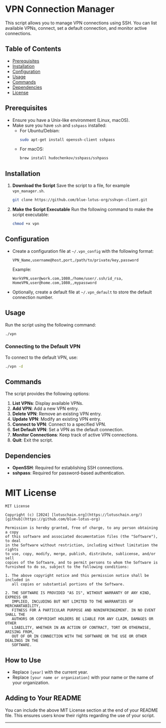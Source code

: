 # VPN Connection Manager

This script allows you to manage VPN connections using SSH. You can list available VPNs, connect, set a default connection, and monitor active connections.

## Table of Contents

- [Prerequisites](#prerequisites)
- [Installation](#installation)
- [Configuration](#configuration)
- [Usage](#usage)
- [Commands](#commands)
- [Dependencies](#dependencies)
- [License](#license)

## Prerequisites

- Ensure you have a Unix-like environment (Linux, macOS).
- Make sure you have `ssh` and `sshpass` installed:
  - For Ubuntu/Debian: 
    ```bash
    sudo apt-get install openssh-client sshpass
    ```
  - For macOS:
    ```bash
    brew install hudochenkov/sshpass/sshpass
    ```

## Installation

1. **Download the Script**
   Save the script to a file, for example `vpn_manager.sh`.

   ```bash
   git clone https://github.com/blue-lotus-org/sshvpn-client.git
   ```

2. **Make the Script Executable**
   Run the following command to make the script executable:

   ```bash
   chmod +x vpn
   ```

## Configuration

- Create a configuration file at `~/.vpn_config` with the following format:

  ```
  VPN_Name,username@host,port,/path/to/private/key,password
  ```

  Example:
  ```
  WorkVPN,user@work.com,1080,/home/user/.ssh/id_rsa,
  HomeVPN,user@home.com,1080,,mypassword
  ```

- Optionally, create a default file at `~/.vpn_default` to store the default connection number.

## Usage

Run the script using the following command:

```bash
./vpn
```

### Connecting to the Default VPN

To connect to the default VPN, use:

```bash
./vpn -d
```

## Commands

The script provides the following options:

1. **List VPNs**: Display available VPNs.
2. **Add VPN**: Add a new VPN entry.
3. **Delete VPN**: Remove an existing VPN entry.
4. **Update VPN**: Modify an existing VPN entry.
5. **Connect to VPN**: Connect to a specified VPN.
6. **Set Default VPN**: Set a VPN as the default connection.
7. **Monitor Connections**: Keep track of active VPN connections.
8. **Quit**: Exit the script.

## Dependencies

- **OpenSSH**: Required for establishing SSH connections.
- **sshpass**: Required for password-based authentication.


# MIT License

```
MIT License

Copyright (c) [2024] [lotuschain.org](https://lotuschain.org/) [github](https://github.com/blue-lotus-org)

Permission is hereby granted, free of charge, to any person obtaining a copy
of this software and associated documentation files (the "Software"), to deal
in the Software without restriction, including without limitation the rights
to use, copy, modify, merge, publish, distribute, sublicense, and/or sell
copies of the Software, and to permit persons to whom the Software is
furnished to do so, subject to the following conditions:

1. The above copyright notice and this permission notice shall be included in
   all copies or substantial portions of the Software.

2. THE SOFTWARE IS PROVIDED "AS IS", WITHOUT WARRANTY OF ANY KIND, EXPRESS OR
   IMPLIED, INCLUDING BUT NOT LIMITED TO THE WARRANTIES OF MERCHANTABILITY,
   FITNESS FOR A PARTICULAR PURPOSE AND NONINFRINGEMENT. IN NO EVENT SHALL THE
   AUTHORS OR COPYRIGHT HOLDERS BE LIABLE FOR ANY CLAIM, DAMAGES OR OTHER
   LIABILITY, WHETHER IN AN ACTION OF CONTRACT, TORT OR OTHERWISE, ARISING FROM,
   OUT OF OR IN CONNECTION WITH THE SOFTWARE OR THE USE OR OTHER DEALINGS IN THE
   SOFTWARE.
```

## How to Use

- Replace `[year]` with the current year.
- Replace `[your name or organization]` with your name or the name of your organization.

## Adding to Your README

You can include the above MIT License section at the end of your README file. This ensures users know their rights regarding the use of your script.

---

